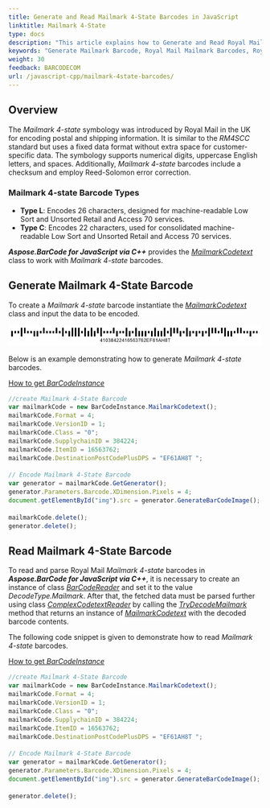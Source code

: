 ```yaml
---
title: Generate and Read Mailmark 4-State Barcodes in JavaScript
linktitle: Mailmark 4-State
type: docs
description: "This article explains how to Generate and Read Royal Mail Mailmark 4-State Barcodes using Aspose.BarCode for JavaScript via C++"
keywords: "Generate Mailmark Barcode, Royal Mail Mailmark Barcodes, Royal Mail Barcode, Aspose.BarCode, Generate Barcode JavaScript"
weight: 30
feedback: BARCODECOM
url: /javascript-cpp/mailmark-4state-barcodes/
---
```

## Overview
The *Mailmark 4-state* symbology was introduced by Royal Mail in the UK for encoding postal and shipping information. It is similar to the *RM4SCC* standard but uses a fixed data format without extra space for customer-specific data. The symbology supports numerical digits, uppercase English letters, and spaces. Additionally, *Mailmark 4-state* barcodes include a checksum and employ Reed-Solomon error correction.

### Mailmark 4-state Barcode Types
- **Type L**: Encodes 26 characters, designed for machine-readable Low Sort and Unsorted Retail and Access 70 services.
- **Type C**: Encodes 22 characters, used for consolidated machine-readable Low Sort and Unsorted Retail and Access 70 services.

***Aspose.BarCode for JavaScript via C++*** provides the [*MailmarkCodetext*](https://reference.aspose.com/barcode/javascript-cpp/aspose.barcode.complexbarcode/mailmarkcodetext) class to work with *Mailmark 4-state* barcodes.

## Generate Mailmark 4-State Barcode
To create a *Mailmark 4-state* barcode instantiate the [*MailmarkCodetext*](https://reference.aspose.com/barcode/javascript-cpp/aspose.barcode.complexbarcode/mailmarkcodetext) class and input the data to be encoded.

<p align="center"><img src="mailmark4state.png"></p>

Below is an example demonstrating how to generate *Mailmark 4-state* barcodes.

  
[How to get *BarCodeInstance*](/barcode/javascript-cpp/get-barcode-module-instance/)
```javascript
//create Mailmark 4-State Barcode
var mailmarkCode = new BarCodeInstance.MailmarkCodetext();
mailmarkCode.Format = 4;
mailmarkCode.VersionID = 1;
mailmarkCode.Class = "0";
mailmarkCode.SupplychainID = 384224;
mailmarkCode.ItemID = 16563762;
mailmarkCode.DestinationPostCodePlusDPS = "EF61AH8T ";

// Encode Mailmark 4-State Barcode
var generator = mailmarkCode.GetGenerator();
generator.Parameters.Barcode.XDimension.Pixels = 4;
document.getElementById("img").src = generator.GenerateBarCodeImage(); // Display barcode image

mailmarkCode.delete();
generator.delete();

```


## **Read Mailmark 4-State Barcode**
To read and parse Royal Mail *Mailmark 4-state* barcodes in ***Aspose.BarCode for JavaScript via C++***, it is necessary to create an instance of class [*BarCodeReader*](https://reference.aspose.com/barcode/javascript-cpp/aspose.barcode.barcoderecognition/barcodereader) and set it to the value *DecodeType.Mailmark*. After that, the fetched data must be parsed further using class [*ComplexCodetextReader*](https://reference.aspose.com/barcode/javascript-cpp/aspose.barcode.complexbarcode/complexcodetextreader) by calling the [*TryDecodeMailmark*](https://reference.aspose.com/barcode/javascript-cpp/aspose.barcode.complexbarcode/complexcodetextreader/methods/trydecodemailmark) method that returns an instance of [*MailmarkCodetext*](https://reference.aspose.com/barcode/javascript-cpp/aspose.barcode.complexbarcode/mailmarkcodetext) with the decoded barcode contents.  
  
The following code snippet is given to demonstrate how to read *Mailmark 4-state* barcodes.
  
[How to get *BarCodeInstance*](/barcode/javascript-cpp/get-barcode-module-instance/)
```javascript
//create Mailmark 4-State Barcode
var mailmarkCode = new BarCodeInstance.MailmarkCodetext();
mailmarkCode.Format = 4;
mailmarkCode.VersionID = 1;
mailmarkCode.Class = "0";
mailmarkCode.SupplychainID = 384224;
mailmarkCode.ItemID = 16563762;
mailmarkCode.DestinationPostCodePlusDPS = "EF61AH8T ";

// Encode Mailmark 4-State Barcode
var generator = mailmarkCode.GetGenerator();
generator.Parameters.Barcode.XDimension.Pixels = 4;
document.getElementById("img").src = generator.GenerateBarCodeImage(); // Display barcode image

generator.delete();

```